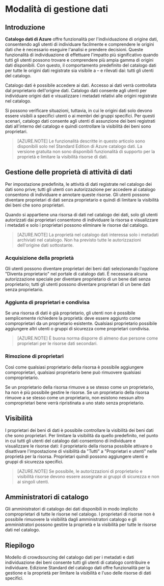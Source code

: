 <properties
   pageTitle="Come gestire le risorse dati | Microsoft Azure"
   description="Articolo procedure evidenziazione come controllare la visibilità e proprietà dei beni dati registrato nel catalogo dati di Azure."
   services="data-catalog"
   documentationCenter=""
   authors="steelanddata"
   manager="NA"
   editor=""
   tags=""/>
<tags
   ms.service="data-catalog"
   ms.devlang="NA"
   ms.topic="article"
   ms.tgt_pltfrm="NA"
   ms.workload="data-catalog"
   ms.date="10/04/2016"
   ms.author="maroche"/>


# <a name="how-to-manage-data-assets"></a>Modalità di gestione dati

## <a name="introduction"></a>Introduzione

**Catalogo dati di Azure** offre funzionalità per l'individuazione di origine dati, consentendo agli utenti di individuare facilmente e comprendere le origini dati che è necessario eseguire l'analisi e prendere decisioni. Queste funzionalità di individuazione di effettuare l'impatto più significativo quando tutti gli utenti possono trovare e comprendere più ampia gamma di origini dati disponibili. Con questo, il comportamento predefinito del catalogo dati per tutte le origini dati registrate sia visibile a – e rilevati dai: tutti gli utenti del catalogo.

Catalogo dati è possibile accedere ai dati. Accesso ai dati verrà controllata dal proprietario dell'origine dati. Catalogo dati consente agli utenti per individuare origini dati e visualizzare i metadati relativi alle origini registrate nel catalogo.

Si possono verificare situazioni, tuttavia, in cui le origini dati solo devono essere visibili a specifici utenti o ai membri dei gruppi specifici. Per questi scenari, catalogo dati consente agli utenti di assunzione dei beni registrati dati all'interno del catalogo e quindi controllare la visibilità dei beni sono proprietari.

> [AZURE.NOTE] Le funzionalità descritte in questo articolo sono disponibili solo nel Standard Edition di Azure catalogo dati. La versione gratuita non sono disponibili funzionalità di supporto per la proprietà e limitare la visibilità risorse di dati.

## <a name="managing-ownership-of-data-assets"></a>Gestione delle proprietà di attività di dati
Per impostazione predefinita, le attività di dati registrate nel catalogo dei dati sono prive; tutti gli utenti con autorizzazione per accedere al catalogo consentono di individuare e annotare queste risorse. Gli utenti possono diventare proprietari di dati senza proprietario e quindi di limitare la visibilità dei beni che sono proprietari.

Quando si appartiene una risorsa di dati nel catalogo dei dati, solo gli utenti autorizzati dai proprietari consentono di individuare la risorsa e visualizzare i metadati e solo i proprietari possono eliminare le risorse dal catalogo.

> [AZURE.NOTE] La proprietà nel catalogo dati interessa solo i metadati archiviati nel catalogo. Non ha previsto tutte le autorizzazioni dell'origine dati sottostante.

### <a name="taking-ownership"></a>Acquisizione della proprietà
Gli utenti possono diventare proprietari dei beni dati selezionando l'opzione "Diventa proprietario" nel portale di catalogo dati. È necessaria alcuna autorizzazione speciale per diventare proprietario di un bene dati senza proprietario; tutti gli utenti possono diventare proprietari di un bene dati senza proprietario.

### <a name="adding-owners-and-co-owners"></a>Aggiunta di proprietari e condivisa
Se una risorsa di dati è già proprietario, gli utenti non è possibile semplicemente richiedere la proprietà: deve essere aggiunto come comproprietari da un proprietario esistente. Qualsiasi proprietario possibile aggiungere altri utenti o gruppi di sicurezza come proprietari condivisa.

> [AZURE.NOTE] È buona norma disporre di almeno due persone come proprietari per le risorse dati secondari.

### <a name="removing-owners"></a>Rimozione di proprietari
Così come qualsiasi proprietario della risorsa è possibile aggiungere comproprietari, qualsiasi proprietario bene può rimuovere qualsiasi comproprietario.

Se un proprietario della risorsa rimuove a se stesso come un proprietario, ha non è più possibile gestire le risorse. Se un proprietario della risorsa rimuove a se stesso come un proprietario, non esistono nessun altro comproprietari bene verrà ripristinata a uno stato senza proprietario.

## <a name="visibility"></a>Visibilità
I proprietari dei beni di dati è possibile controllare la visibilità dei beni dati che sono proprietari. Per limitare la visibilità da quello predefinito, nel punto in cui tutti gli utenti del catalogo dati consentono di individuare e visualizzare le risorse dati: il proprietario della risorsa possibile attivare o disattivare l'impostazione di visibilità da "Tutti" a "Proprietari e utenti" nelle proprietà per la risorsa. Proprietari quindi possono aggiungere utenti e gruppi di sicurezza specifici.

> [AZURE.NOTE] Se possibile, le autorizzazioni di proprietario e visibilità risorse devono essere assegnate ai gruppi di sicurezza e non ai singoli utenti.

## <a name="catalog-administrators"></a>Amministratori di catalogo
Gli amministratori di catalogo dei dati disponibili in modo implicito comproprietari di tutte le risorse nel catalogo. I proprietari di risorse non è possibile rimuovere la visibilità dagli amministratori catalogo e gli amministratori possono gestire la proprietà e la visibilità per tutte le risorse dati nel catalogo.

## <a name="summary"></a>Riepilogo
Modello di crowdsourcing del catalogo dati per i metadati e dati individuazione dei beni consente tutti gli utenti di catalogo contribuire e individuare. Edizione Standard del catalogo dati offre funzionalità per la gestione e la proprietà per limitare la visibilità e l'uso delle risorse di dati specifici.
